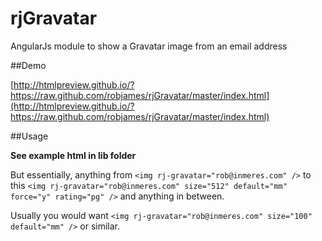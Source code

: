 rjGravatar
==========

AngularJs module to show a Gravatar image from an email address


##Demo

[http://htmlpreview.github.io/?https://raw.github.com/robjames/rjGravatar/master/index.html](http://htmlpreview.github.io/?https://raw.github.com/robjames/rjGravatar/master/index.html)

##Usage

**See example html in lib folder**

But essentially, anything from `<img rj-gravatar="rob@inmeres.com" />` to this `<img rj-gravatar="rob@inmeres.com" size="512" default="mm" force="y" rating="pg" />` and anything in between.

Usually you would want `<img rj-gravatar="rob@inmeres.com" size="100" default="mm" />` or similar.